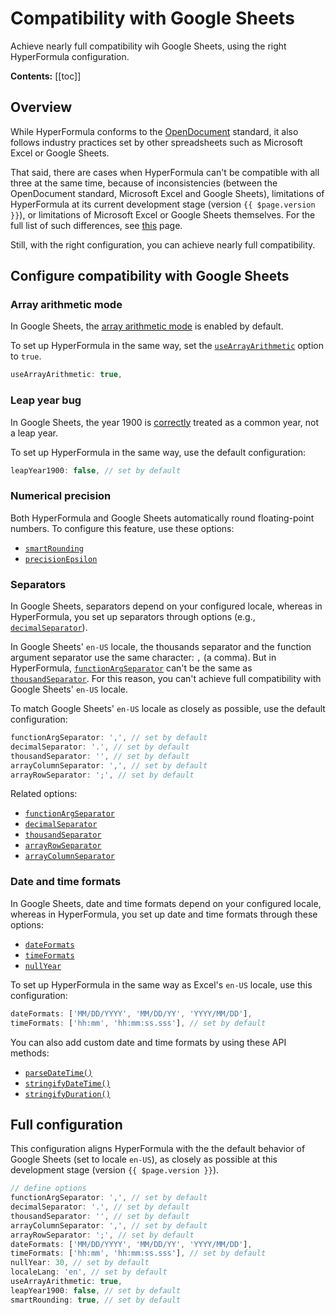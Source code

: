 # Compatibility with Google Sheets

Achieve nearly full compatibility wih Google Sheets, using the right HyperFormula configuration.

**Contents:**
[[toc]]

## Overview

While HyperFormula conforms to the [OpenDocument](https://docs.oasis-open.org/office/OpenDocument/v1.3/os/part4-formula/OpenDocument-v1.3-os-part4-formula.html) standard, it also follows industry practices set by other spreadsheets such as Microsoft Excel or Google Sheets.

That said, there are cases when HyperFormula can't be compatible with all three at the same time, because of inconsistencies (between the OpenDocument standard, Microsoft Excel and Google Sheets), limitations of HyperFormula at its current development stage (version `{{ $page.version }}`), or limitations of Microsoft Excel or Google Sheets themselves. For the full list of such differences, see [this](list-of-differences.md) page.

Still, with the right configuration, you can achieve nearly full compatibility.

## Configure compatibility with Google Sheets

### Array arithmetic mode

In Google Sheets, the [array arithmetic mode](arrays.md#array-arithmetic-mode) is enabled by default.

To set up HyperFormula in the same way, set the [`useArrayArithmetic`](../api/interfaces/configparams.md#usearrayarithmetic) option to `true`.

```js
useArrayArithmetic: true,
```

### Leap year bug

In Google Sheets, the year 1900 is [correctly](https://developers.google.com/sheets/api/guides/formats#about_date_and_time_values) treated as a common year, not a leap year.

To set up HyperFormula in the same way, use the default configuration:

```js
leapYear1900: false, // set by default
```

### Numerical precision

Both HyperFormula and Google Sheets automatically round floating-point numbers. To configure this feature, use these options:
- [`smartRounding`](../api/interfaces/configparams.md#smartrounding)
- [`precisionEpsilon`](../api/interfaces/configparams.md#precisionepsilon)

### Separators

In Google Sheets, separators depend on your configured locale, whereas in HyperFormula, you set up separators through options (e.g., [`decimalSeparator`](../api/interfaces/configparams.md#decimalseparator)).

In Google Sheets'  `en-US` locale, the thousands separator and the function argument separator use the same character: `,` (a comma). But in HyperFormula, [`functionArgSeparator`](../api/interfaces/configparams.md#functionargseparator) can't be the same as [`thousandSeparator`](../api/interfaces/configparams.md#thousandseparator). For this reason, you can't achieve full compatibility with Google Sheets' `en-US` locale.

To match Google Sheets' `en-US` locale as closely as possible, use the default configuration:

```js
functionArgSeparator: ',', // set by default
decimalSeparator: '.', // set by default
thousandSeparator: '', // set by default
arrayColumnSeparator: ',', // set by default
arrayRowSeparator: ';', // set by default
```

Related options:
- [`functionArgSeparator`](../api/interfaces/configparams.md#functionargseparator)
- [`decimalSeparator`](../api/interfaces/configparams.md#decimalseparator)
- [`thousandSeparator`](../api/interfaces/configparams.md#thousandseparator)
- [`arrayRowSeparator`](../api/interfaces/configparams.md#arrayrowseparator)
- [`arrayColumnSeparator`](../api/interfaces/configparams.md#arraycolumnseparator)

### Date and time formats

In Google Sheets, date and time formats depend on your configured locale, whereas in HyperFormula, you set up date and time formats through these options:
- [`dateFormats`](../api/interfaces/configparams.md#dateformats)
- [`timeFormats`](../api/interfaces/configparams.md#timeformats)
- [`nullYear`](../api/interfaces/configparams.md#nullyear)

To set up HyperFormula in the same way as Excel's `en-US` locale, use this configuration:

```js
dateFormats: ['MM/DD/YYYY', 'MM/DD/YY', 'YYYY/MM/DD'],
timeFormats: ['hh:mm', 'hh:mm:ss.sss'], // set by default
```

You can also add custom date and time formats by using these API methods:
- [`parseDateTime()`](../api/interfaces/configparams.md#parsedatetime)
- [`stringifyDateTime()`](../api/interfaces/configparams.md#stringifydatetime)
- [`stringifyDuration()`](../api/interfaces/configparams.md#stringifyduration)

## Full configuration

This configuration aligns HyperFormula with the the default behavior of Google Sheets (set to locale `en-US`), as closely as possible at this development stage (version `{{ $page.version }}`).

```js
// define options
functionArgSeparator: ',', // set by default
decimalSeparator: '.', // set by default
thousandSeparator: '', // set by default
arrayColumnSeparator: ',', // set by default
arrayRowSeparator: ';', // set by default
dateFormats: ['MM/DD/YYYY', 'MM/DD/YY', 'YYYY/MM/DD'],
timeFormats: ['hh:mm', 'hh:mm:ss.sss'], // set by default
nullYear: 30, // set by default
localeLang: 'en', // set by default
useArrayArithmetic: true,
leapYear1900: false, // set by default
smartRounding: true, // set by default
```